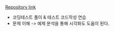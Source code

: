 [Repository link](https://github.com/GyeomFka/test-code.git)
- 코딩테스트 풀이 & 테스트 코드작성 연습
- 문제 이해 -> 예제 분석을 통해 시각화도 도움이 된다.
